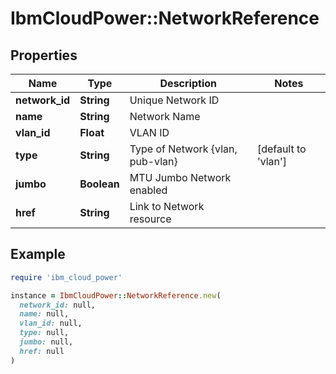 # IbmCloudPower::NetworkReference

## Properties

| Name | Type | Description | Notes |
| ---- | ---- | ----------- | ----- |
| **network_id** | **String** | Unique Network ID |  |
| **name** | **String** | Network Name |  |
| **vlan_id** | **Float** | VLAN ID |  |
| **type** | **String** | Type of Network {vlan, pub-vlan} | [default to &#39;vlan&#39;] |
| **jumbo** | **Boolean** | MTU Jumbo Network enabled |  |
| **href** | **String** | Link to Network resource |  |

## Example

```ruby
require 'ibm_cloud_power'

instance = IbmCloudPower::NetworkReference.new(
  network_id: null,
  name: null,
  vlan_id: null,
  type: null,
  jumbo: null,
  href: null
)
```

